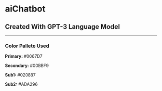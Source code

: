 # aiChatbot
## Created With GPT-3 Language Model
<hr>

### Color Pallete Used

**Primary:** #0067D7

**Secondary:** #00BBF9

**Sub1:** #020887

**Sub2:** #ADA296